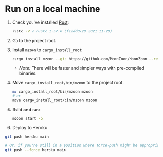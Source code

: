 # Run on a local machine

1. Check you've installed [Rust](https://www.rust-lang.org/):

    ```bash
    rustc -V # rustc 1.57.0 (f1edd0429 2021-11-29)
    ```

1. Go to the project root.

1. Install `mzoon` to `cargo_install_root`:

    ```bash
    cargo install mzoon --git https://github.com/MoonZoon/MoonZoon --rev 15cb619faca5f78a47e08f4af4bfa595f0eb64b1 --root cargo_install_root --locked
    ```

    - _Note:_ There will be faster and simpler ways with pre-compiled binaries.

1. Move `cargo_install_root/bin/mzoon` to the project root.

    ```bash
    mv cargo_install_root/bin/mzoon mzoon
    # or
    move cargo_install_root/bin/mzoon mzoon
    ```

1. Build and run:

    ```bash
    mzoon start -o
    ```

1. Deploy to Heroku

```bash
git push heroku main

# Or, if you're still in a position where force-push might be appropriate
git push --force heroku main
```
